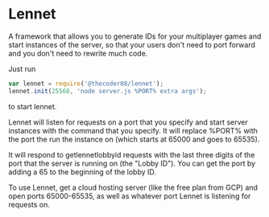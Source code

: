 # Lennet
A framework that allows you to generate IDs for your multiplayer games and start instances of the server, so that your users don't need to port forward and you don't need to rewrite much code.

Just run
```javascript
var lennet = require('@thecoder08/lennet');
lennet.init(25568, 'node server.js %PORT% extra args');
```
to start lennet.

Lennet will listen for requests on a port that you specify and start server instances with the command that you specify. It will replace %PORT% with the port the run the instance on (which starts at 65000 and goes to 65535).

It will respond to getlennetlobbyid requests with the last three digits of the port that the server is running on (the "Lobby ID"). You can get the port by adding a 65 to the beginning of the lobby ID.

To use Lennet, get a cloud hosting server (like the free plan from GCP) and open ports 65000-65535, as well as whatever port Lennet is listening for requests on.
